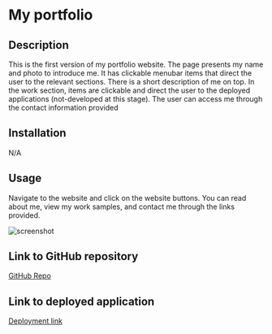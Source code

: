 # My portfolio

## Description

This is the first version of my portfolio website. The page presents my name and photo to introduce me. It has clickable menubar items that direct the user to the relevant sections. There is a short description of me on top. In the work section, items are clickable and direct the user to the deployed applications (not-developed at this stage). The user can access me through the contact information provided


## Installation

N/A

## Usage

Navigate to the website and click on the website buttons. You can read about me, view my work samples, and contact me through the links provided.

![screenshot](https://github.com/AshivaA/my-portfolio/assets/136107176/6a539e9d-0c57-4d8d-baf9-eb9c50dfa756)

## Link to GitHub repository
[GitHub Repo](https://github.com/AshivaA/my-portfolio)

## Link to deployed application
[Deployment link]( https://ashivaa.github.io/my-portfolio/)